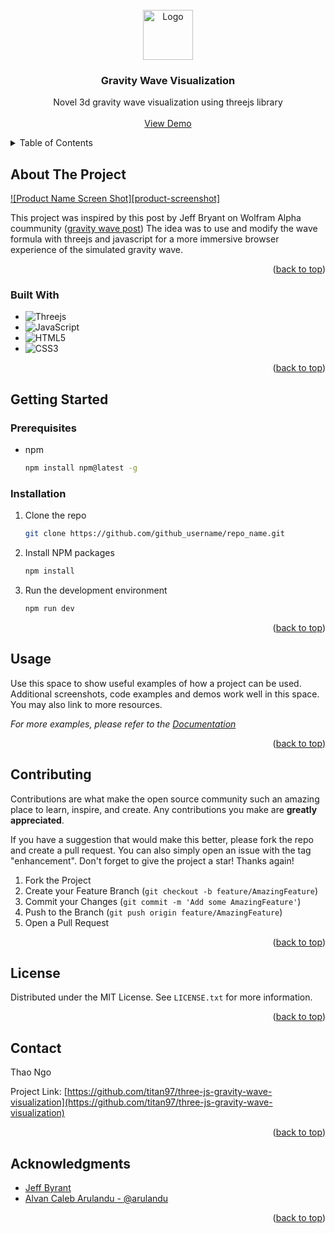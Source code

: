 <!-- PROJECT LOGO -->


<br />
<div align="center">
  <a href="https://github.com/titan97/three-js-gravity-wave-visualization">
    <img src="images/logo.png" alt="Logo" width="80" height="80">
  </a>

<h3 align="center">Gravity Wave Visualization</h3>

  <p align="center">
    Novel 3d gravity wave visualization using threejs library
    <br />
    <br />
    <a href="https://main--tiny-tarsier-619aba.netlify.app/">View Demo</a>
  </p>
</div>



<!-- TABLE OF CONTENTS -->
<details>
  <summary>Table of Contents</summary>
  <ol>
    <li>
      <a href="#about-the-project">About The Project</a>
      <ul>
        <li><a href="#built-with">Built With</a></li>
      </ul>
    </li>
    <li>
      <a href="#getting-started">Getting Started</a>
      <ul>
        <li><a href="#prerequisites">Prerequisites</a></li>
        <li><a href="#installation">Installation</a></li>
      </ul>
    </li>
    <li><a href="#usage">Usage</a></li>
    <li><a href="#roadmap">Roadmap</a></li>
    <li><a href="#contributing">Contributing</a></li>
    <li><a href="#license">License</a></li>
    <li><a href="#contact">Contact</a></li>
    <li><a href="#acknowledgments">Acknowledgments</a></li>
  </ol>
</details>



<!-- ABOUT THE PROJECT -->
## About The Project

[![Product Name Screen Shot][product-screenshot]](https://example.com)

This project was inspired by this post by Jeff Bryant on Wolfram Alpha coummunity ([gravity wave post](https://community.wolfram.com/groups/-/m/t/790989))
The idea was to use and modify the wave formula with threejs and javascript for a more immersive browser experience of the simulated gravity wave.

<p align="right">(<a href="#readme-top">back to top</a>)</p>



### Built With

* ![Threejs](https://img.shields.io/badge/threejs-black?style=for-the-badge&logo=three.js&logoColor=white)
* ![JavaScript](https://img.shields.io/badge/javascript-%23323330.svg?style=for-the-badge&logo=javascript&logoColor=%23F7DF1E)
* ![HTML5](https://img.shields.io/badge/html5-%23E34F26.svg?style=for-the-badge&logo=html5&logoColor=white)
* ![CSS3](https://img.shields.io/badge/css3-%231572B6.svg?style=for-the-badge&logo=css3&logoColor=white)

<p align="right">(<a href="#readme-top">back to top</a>)</p>



<!-- GETTING STARTED -->
## Getting Started

### Prerequisites

* npm
  ```sh
  npm install npm@latest -g
  ```

### Installation

1. Clone the repo
   ```sh
   git clone https://github.com/github_username/repo_name.git
   ```
2. Install NPM packages
   ```sh
   npm install
   ```
3. Run the development environment
   ```sh
   npm run dev
   ```
   
<p align="right">(<a href="#readme-top">back to top</a>)</p>



<!-- USAGE EXAMPLES -->
## Usage

Use this space to show useful examples of how a project can be used. Additional screenshots, code examples and demos work well in this space. You may also link to more resources.

_For more examples, please refer to the [Documentation](https://example.com)_

<p align="right">(<a href="#readme-top">back to top</a>)</p>



<!-- CONTRIBUTING -->
## Contributing

Contributions are what make the open source community such an amazing place to learn, inspire, and create. Any contributions you make are **greatly appreciated**.

If you have a suggestion that would make this better, please fork the repo and create a pull request. You can also simply open an issue with the tag "enhancement".
Don't forget to give the project a star! Thanks again!

1. Fork the Project
2. Create your Feature Branch (`git checkout -b feature/AmazingFeature`)
3. Commit your Changes (`git commit -m 'Add some AmazingFeature'`)
4. Push to the Branch (`git push origin feature/AmazingFeature`)
5. Open a Pull Request

<p align="right">(<a href="#readme-top">back to top</a>)</p>



<!-- LICENSE -->
## License

Distributed under the MIT License. See `LICENSE.txt` for more information.

<p align="right">(<a href="#readme-top">back to top</a>)</p>



<!-- CONTACT -->
## Contact

Thao Ngo

Project Link: [https://github.com/titan97/three-js-gravity-wave-visualization](https://github.com/titan97/three-js-gravity-wave-visualization)

<p align="right">(<a href="#readme-top">back to top</a>)</p>



<!-- ACKNOWLEDGMENTS -->
## Acknowledgments

* [Jeff Byrant](https://community.wolfram.com/groups/-/m/t/790989)
* [Alvan Caleb Arulandu - @arulandu](https://www.youtube.com/watch?v=wRmeFtRkF-8&t=601s)

<p align="right">(<a href="#readme-top">back to top</a>)</p>



<!-- MARKDOWN LINKS & IMAGES -->
<!-- https://www.markdownguide.org/basic-syntax/#reference-style-links -->
